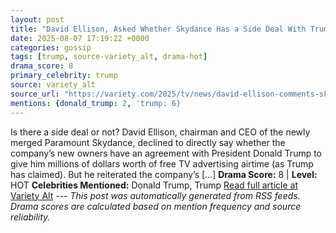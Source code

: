 ```yaml
---
layout: post
title: "David Ellison, Asked Whether Skydance Has a Side Deal With Trump for Free TV Ads, Says ‘We Were Not Involved’ in the Paramount Settlement ‘in Any Way’"
date: 2025-08-07 17:19:22 +0000
categories: gossip
tags: [trump, source-variety_alt, drama-hot]
drama_score: 8
primary_celebrity: trump
source: variety_alt
source_url: "https://variety.com/2025/tv/news/david-ellison-comments-skydance-side-deal-trump-free-advertising-1236480770/"
mentions: {donald_trump: 2, 'trump: 6}
---
```


Is there a side deal or not? David Ellison, chairman and CEO of the newly merged Paramount Skydance, declined to directly say whether the company’s new owners have an agreement with President Donald Trump to give him millions of dollars worth of free TV advertising airtime (as Trump has claimed). But he reiterated the company’s […] **Drama Score:** 8 | **Level:** HOT **Celebrities Mentioned:** Donald Trump, Trump [Read full article at Variety Alt](https://variety.com/2025/tv/news/david-ellison-comments-skydance-side-deal-trump-free-advertising-1236480770/) --- *This post was automatically generated from RSS feeds. Drama scores are calculated based on mention frequency and source reliability.*